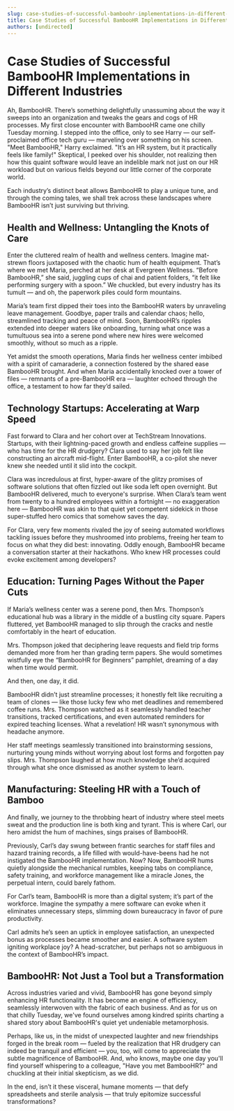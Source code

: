 ```yaml
---
slug: case-studies-of-successful-bamboohr-implementations-in-different-industries
title: Case Studies of Successful BambooHR Implementations in Different Industries
authors: [undirected]
---
```



# Case Studies of Successful BambooHR Implementations in Different Industries

Ah, BambooHR. There’s something delightfully unassuming about the way it sweeps into an organization and tweaks the gears and cogs of HR processes. My first close encounter with BambooHR came one chilly Tuesday morning. I stepped into the office, only to see Harry — our self-proclaimed office tech guru — marveling over something on his screen. "Meet BambooHR," Harry exclaimed. "It’s an HR system, but it practically feels like family!" Skeptical, I peeked over his shoulder, not realizing then how this quaint software would leave an indelible mark not just on our HR workload but on various fields beyond our little corner of the corporate world.

Each industry’s distinct beat allows BambooHR to play a unique tune, and through the coming tales, we shall trek across these landscapes where BambooHR isn’t just surviving but thriving.

## Health and Wellness: Untangling the Knots of Care

Enter the cluttered realm of health and wellness centers. Imagine mat-strewn floors juxtaposed with the chaotic hum of health equipment. That’s where we met Maria, perched at her desk at Evergreen Wellness. “Before BambooHR,” she said, juggling cups of chai and patient folders, “it felt like performing surgery with a spoon.” We chuckled, but every industry has its tumult — and oh, the paperwork piles could form mountains.

Maria’s team first dipped their toes into the BambooHR waters by unraveling leave management. Goodbye, paper trails and calendar chaos; hello, streamlined tracking and peace of mind. Soon, BambooHR’s ripples extended into deeper waters like onboarding, turning what once was a tumultuous sea into a serene pond where new hires were welcomed smoothly, without so much as a ripple.

Yet amidst the smooth operations, Maria finds her wellness center imbibed with a spirit of camaraderie, a connection fostered by the shared ease BambooHR brought. And when Maria accidentally knocked over a tower of files — remnants of a pre-BambooHR era — laughter echoed through the office, a testament to how far they’d sailed.

## Technology Startups: Accelerating at Warp Speed

Fast forward to Clara and her cohort over at TechStream Innovations. Startups, with their lightning-paced growth and endless caffeine supplies — who has time for the HR drudgery? Clara used to say her job felt like constructing an aircraft mid-flight. Enter BambooHR, a co-pilot she never knew she needed until it slid into the cockpit.

Clara was incredulous at first, hyper-aware of the glitzy promises of software solutions that often fizzled out like soda left open overnight. But BambooHR delivered, much to everyone's surprise. When Clara’s team went from twenty to a hundred employees within a fortnight — no exaggeration here — BambooHR was akin to that quiet yet competent sidekick in those super-stuffed hero comics that somehow saves the day.

For Clara, very few moments rivaled the joy of seeing automated workflows tackling issues before they mushroomed into problems, freeing her team to focus on what they did best: innovating. Oddly enough, BambooHR became a conversation starter at their hackathons. Who knew HR processes could evoke excitement among developers?

## Education: Turning Pages Without the Paper Cuts

If Maria’s wellness center was a serene pond, then Mrs. Thompson’s educational hub was a library in the middle of a bustling city square. Papers fluttered, yet BambooHR managed to slip through the cracks and nestle comfortably in the heart of education.

Mrs. Thompson joked that deciphering leave requests and field trip forms demanded more from her than grading term papers. She would sometimes wistfully eye the “BambooHR for Beginners” pamphlet, dreaming of a day when time would permit.

And then, one day, it did.

BambooHR didn’t just streamline processes; it honestly felt like recruiting a team of clones — like those lucky few who met deadlines and remembered coffee runs. Mrs. Thompson watched as it seamlessly handled teacher transitions, tracked certifications, and even automated reminders for expired teaching licenses. What a revelation! HR wasn’t synonymous with headache anymore. 

Her staff meetings seamlessly transitioned into brainstorming sessions, nurturing young minds without worrying about lost forms and forgotten pay slips. Mrs. Thompson laughed at how much knowledge she’d acquired through what she once dismissed as another system to learn.

## Manufacturing: Steeling HR with a Touch of Bamboo

And finally, we journey to the throbbing heart of industry where steel meets sweat and the production line is both king and tyrant. This is where Carl, our hero amidst the hum of machines, sings praises of BambooHR. 

Previously, Carl’s day swung between frantic searches for staff files and hazard training records, a life filled with would-have-beens had he not instigated the BambooHR implementation. Now? Now, BambooHR hums quietly alongside the mechanical rumbles, keeping tabs on compliance, safety training, and workforce management like a miracle Jones, the perpetual intern, could barely fathom.

For Carl’s team, BambooHR is more than a digital system; it’s part of the workforce. Imagine the sympathy a mere software can evoke when it eliminates unnecessary steps, slimming down bureaucracy in favor of pure productivity.

Carl admits he’s seen an uptick in employee satisfaction, an unexpected bonus as processes became smoother and easier. A software system igniting workplace joy? A head-scratcher, but perhaps not so ambiguous in the context of BambooHR’s impact.

## BambooHR: Not Just a Tool but a Transformation

Across industries varied and vivid, BambooHR has gone beyond simply enhancing HR functionality. It has become an engine of efficiency, seamlessly interwoven with the fabric of each business. And as for us on that chilly Tuesday, we've found ourselves among kindred spirits charting a shared story about BambooHR's quiet yet undeniable metamorphosis.

Perhaps, like us, in the midst of unexpected laughter and new friendships forged in the break room — fueled by the realization that HR drudgery can indeed be tranquil and efficient — you, too, will come to appreciate the subtle magnificence of BambooHR. And, who knows, maybe one day you'll find yourself whispering to a colleague, "Have you met BambooHR?" and chuckling at their initial skepticism, as we did.

In the end, isn’t it these visceral, humane moments — that defy spreadsheets and sterile analysis — that truly epitomize successful transformations?